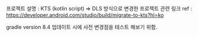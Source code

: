 프로젝트 설명 : KTS (kotlin script) => DLS 방식으로 변경한 프로젝트
관련 링크 ref : https://developer.android.com/studio/build/migrate-to-kts?hl=ko

gradle version 8.4 업데이트 시에 사전 변경점을 테스트 해보기 위함.